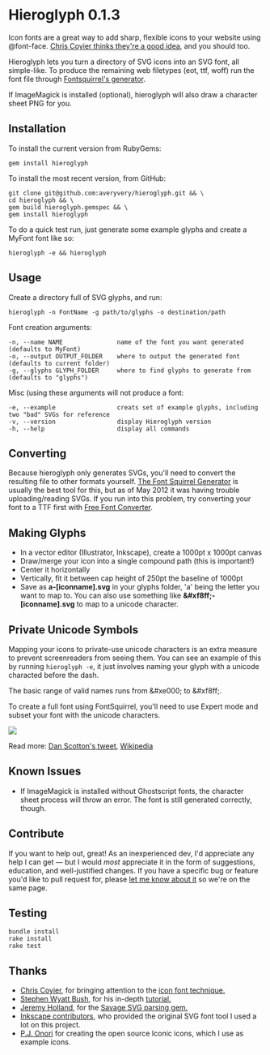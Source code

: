 # Hieroglyph 0.1.3

Icon fonts are a great way to add sharp, flexible icons to your website using @font-face. [Chris Coyier thinks they're a good idea](http://css-tricks.com/using-fonts-for-icons/), and you should too.

Hieroglyph lets you turn a directory of SVG icons into an SVG font, all simple-like.
To produce the remaining web filetypes (eot, ttf, woff) run the font file through [Fontsquirrel's generator](http://www.fontsquirrel.com/fontface/generator).

If ImageMagick is installed (optional), hieroglyph will also draw a character sheet PNG for you.

## Installation

To install the current version from RubyGems:

	gem install hieroglyph

To install the most recent version, from GitHub:

	git clone git@github.com:averyvery/hieroglyph.git && \
	cd hieroglyph && \
	gem build hieroglyph.gemspec && \
	gem install hieroglyph

To do a quick test run, just generate some example glyphs and create a MyFont font like so:

	hieroglyph -e && hieroglyph

## Usage

Create a directory full of SVG glyphs, and run:

	hieroglyph -n FontName -g path/to/glyphs -o destination/path

Font creation arguments:

	-n, --name NAME               name of the font you want generated (defaults to MyFont)
	-o, --output OUTPUT_FOLDER    where to output the generated font (defaults to current folder)
	-g, --glyphs GLYPH_FOLDER     where to find glyphs to generate from (defaults to "glyphs")

Misc (using these arguments will not produce a font:

	-e, --example                 creats set of example glyphs, including two "bad" SVGs for reference
	-v, --version                 display Hieroglyph version
	-h, --help                    display all commands

## Converting

Because hieroglyph only generates SVGs, you'll need to convert the resulting file to other formats yourself. [The Font Squirrel Generator](http://www.fontsquirrel.com/fontface/generator) is usually the best tool for this, but as of May 2012 it was having trouble uploading/reading SVGs. If you run into this problem, try converting your font to a TTF first with [Free Font Converter](http://www.freefontconverter.com).

## Making Glyphs

- In a vector editor (Illustrator, Inkscape), create a 1000pt x 1000pt canvas
- Draw/merge your icon into a single compound path (this is important!)
- Center it horizontally
- Vertically, fit it between cap height of 250pt the baseline of 1000pt
- Save as **a-[iconname].svg** in your glyphs folder, 'a' being the letter you want to map to. You can also use something like **&<wbr>#xf8ff;-[iconname].svg** to map to a unicode character.

## Private Unicode Symbols

Mapping your icons to private-use unicode characters is an extra measure to prevent screenreaders from seeing them. You can see an example of this by running <code>hieroglyph -e</code>, it just involves naming your glyph with a unicode characted before the dash.

The basic range of valid names runs from &<wbr>#xe000; to &<wbr>#xf8ff;.

To create a full font using FontSquirrel, you'll need to use Expert mode and subset your font with the unicode characters.

<img src="https://raw.github.com/averyvery/hieroglyph/master/lib/hieroglyph/assets/fontsquirrel-subsetting.jpg" />

Read more: [Dan Scotton's tweet](http://twitter.com/#!/danscotton/statuses/180321697449263106), <a href="http://en.wikipedia.org/wiki/Private_Use_(Unicode)">Wikipedia</a>

## Known Issues

- If ImageMagick is installed without Ghostscript fonts, the character sheet process will throw an error. The font is still generated correctly, though.

## Contribute

If you want to help out, great! As an inexperienced dev, I'd appreciate any help I can get &mdash; but I would <em>most</em> appreciate it in the form of suggestions, education, and well-justified changes. If you have a specific bug or feature you'd like to pull request for, please [let me know about it](https://github.com/averyvery/hieroglyph/issues/new) so we're on the same page.

## Testing

    bundle install
    rake install
    rake test

## Thanks

- [Chris Coyier](http://chriscoyier.net/), for bringing attention to the [icon font technique.](http://css-tricks.com/using-fonts-for-icons/)
- [Stephen Wyatt Bush](http://stephenwyattbush.com/), for his in-depth [tutorial.](http://blog.stephenwyattbush.com/2012/02/01/making-an-icon-font)
- [Jeremy Holland](http://www.jeremypholland.com/), for the [Savage SVG parsing gem.](https://github.com/awebneck/savage)
- [Inkscape contributors](https://launchpad.net/inkscape/+topcontributors), who provided the original SVG font tool I used a lot on this project.
- [P.J. Onori](http://somerandomdude.com/work/iconic/) for creating the open source Iconic icons, which I use as example icons.
